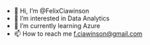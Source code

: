 - 👋 Hi, I’m @FelixCiawinson
- 👀 I’m interested in Data Analytics
- 🌱 I’m currently learning Azure
- 📫 How to reach me f.ciawinson@gmail.com

<!---
FelixCiawinson/FelixCiawinson is a ✨ special ✨ repository because its `README.md` (this file) appears on your GitHub profile.
You can click the Preview link to take a look at your changes.
--->
